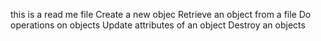 
this is a read me file
Create a new objec
Retrieve an object from a file
Do operations on objects 
Update attributes of an object
Destroy an objects
